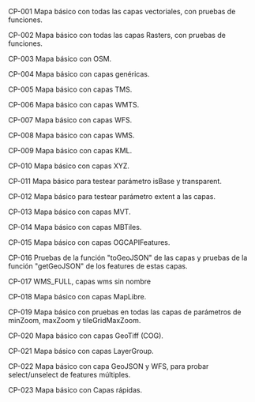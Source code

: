 CP-001
Mapa básico con todas las capas vectoriales, con pruebas de funciones.

CP-002
Mapa básico con todas las capas Rasters, con pruebas de funciones.

CP-003
Mapa básico con OSM.

CP-004
Mapa básico con capas genéricas.

CP-005
Mapa básico con capas TMS.

CP-006
Mapa básico con capas WMTS.

CP-007
Mapa básico con capas WFS.

CP-008
Mapa básico con capas WMS.

CP-009
Mapa básico con capas KML.

CP-010
Mapa básico con capas XYZ.

CP-011
Mapa básico para testear parámetro isBase y transparent.

CP-012
Mapa básico para testear parámetro extent a las capas.

CP-013
Mapa básico con capas MVT.

CP-014
Mapa básico con capas MBTiles.

CP-015
Mapa básico con capas OGCAPIFeatures.

CP-016
Pruebas de la función "toGeoJSON" de las capas y pruebas de la función "getGeoJSON" de los features de estas capas.

CP-017
WMS_FULL, capas wms sin nombre

CP-018
Mapa básico con capas MapLibre.

CP-019
Mapa básico con pruebas en todas las capas de parámetros de minZoom, maxZoom y tileGridMaxZoom.

CP-020
Mapa básico con capas GeoTiff (COG).

CP-021
Mapa básico con capas LayerGroup.

CP-022
Mapa básico con capa GeoJSON y WFS, para probar select/unselect de features múltiples.

CP-023
Mapa básico con Capas rápidas.

